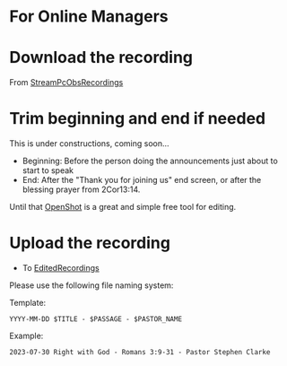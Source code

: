 <h1>For Online Managers</h1>


# Download the recording

From [StreamPcObsRecordings](https://drive.google.com/drive/folders/1hNNs13uH2axNPDnkZgHyR10jpfO7UVrc)

# Trim beginning and end if needed

This is under constructions, coming soon...

 * Beginning: Before the person doing the announcements just about to start to speak
 * End: After the "Thank you for joining us" end screen, or after the blessing prayer from 2Cor13:14.

Until that [OpenShot](https://www.openshot.org) is a great and simple free tool for editing.

# Upload the recording

* To [EditedRecordings](https://drive.google.com/drive/folders/1uiSQAJTFtMKRcx1BCm3R-SwR9kuvnIYf)

Please use the following file naming system:

Template: 
 
`YYYY-MM-DD $TITLE - $PASSAGE - $PASTOR_NAME`

Example: 

`2023-07-30 Right with God - Romans 3:9-31 - Pastor Stephen Clarke`
